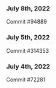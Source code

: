 ### July 8th, 2022

Commit #94889

### July 5th, 2022

Commit #314353


### July 4th, 2022

Commit #72281
